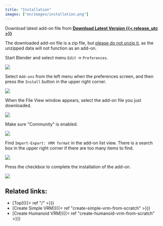 ```yaml
---
title: "Installation"
images: ["en/images/installation.png"]
---
```


Download latest add-on file from **[Download Latest Version {{< release_utc >}}](https://github.com/saturday06/VRM-Addon-for-Blender/raw/release-archive/VRM_Addon_for_Blender-release.zip)**

The downloaded add-on file is a zip file, but <u>please do not unzip it</u>, as the unzipped data will not function as an add-on.

Start Blender and select menu `Edit` → `Preferences`.

![](../images/installation1.png)

Select `Add-ons` from the left menu when the preferences screen, and then press the `Install` button in the upper right corner.

![](../images/installation2.png)

When the File View window appears, select the add-on file you just downloaded.

![](../images/installation3.png)

Make sure "Community" is enabled.

![](../images/installation4.png?1)

Find `Import-Export: VRM format` in the add-on list view. There is a search box in the upper right corner if there are too many items to find.

![](../images/installation5.png?1)

Press the checkbox to complete the installation of the add-on.

![](../images/installation6.png)

## Related links:

- [Top]({{< ref "/" >}})
- [Create Simple VRM]({{< ref "create-simple-vrm-from-scratch" >}})
- [Create Humanoid VRM]({{< ref "create-humanoid-vrm-from-scratch" >}})
